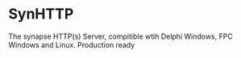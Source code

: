 # SynHTTP
The synapse HTTP(s) Server, compitible wtih Delphi Windows, FPC Windows and Linux. Production ready
